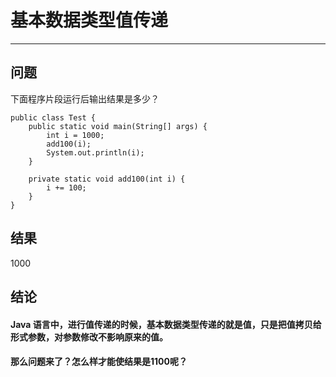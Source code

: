 # 基本数据类型值传递
---
## 问题
下面程序片段运行后输出结果是多少？
```
public class Test {
	public static void main(String[] args) {
		int i = 1000;
		add100(i);
		System.out.println(i);
	}

	private static void add100(int i) {
		i += 100;
	}
}
```
## 结果
1000
## 结论
#### Java 语言中，进行值传递的时候，基本数据类型传递的就是值，只是把值拷贝给形式参数，对参数修改不影响原来的值。
#### 那么问题来了？怎么样才能使结果是1100呢？